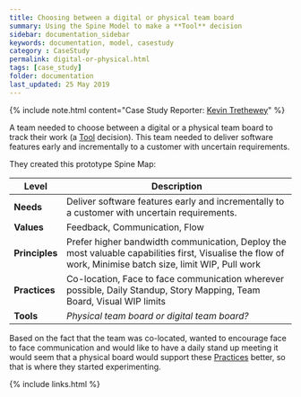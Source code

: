 ```yaml
---
title: Choosing between a digital or physical team board
summary: Using the Spine Model to make a **Tool** decision
sidebar: documentation_sidebar
keywords: documentation, model, casestudy
category : CaseStudy
permalink: digital-or-physical.html
tags: [case_study]
folder: documentation
last_updated: 25 May 2019
---
```


{% include note.html content="Case Study Reporter: [Kevin Trethewey](http://www.twitter.com/kevintrethewey)" %}

A team needed to choose between a digital or a physical team board to track their work (a [Tool](/tools) decision). This team needed to deliver software features early and incrementally to a customer with uncertain requirements.

They created this prototype Spine Map:

| Level | Description |
|-------|--------|
| **Needs** | Deliver software features early and incrementally to a customer with uncertain requirements. |
| **Values** | Feedback, Communication, Flow |
| **Principles** | Prefer higher bandwidth communication, Deploy the most valuable capabilities first, Visualise the flow of work, Minimise batch size, limit WIP, Pull work |
| **Practices**  | Co-location, Face to face communication wherever possible, Daily Standup, Story Mapping, Team Board, Visual WIP limits |
| **Tools**      |  *Physical team board or digital team board?* |

Based on the fact that the team was co-located, wanted to encourage face to face communication and would like to have a daily stand up meeting it would seem that a physical board would support these [Practices](/practices) better, so that is where they  started experimenting.

{% include links.html %}
